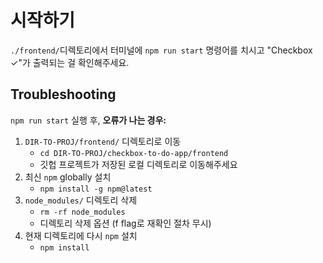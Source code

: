 # 시작하기

`./frontend/`디렉토리에서 터미널에 `npm run start` 명령어를 치시고 "Checkbox ✓"가 출력되는 걸 확인해주세요.

## Troubleshooting

`npm run start` 실행 후, **오류가 나는 경우:**  

1. `DIR-TO-PROJ/frontend/` 디렉토리로 이동
    - `cd DIR-TO-PROJ/checkbox-to-do-app/frontend`
    - 깃헙 프로젝트가 저장된 로컬 디렉토리로 이동해주세요
2. 최신 `npm` globally 설치
    - `npm install -g npm@latest`
3. `node_modules/` 디렉토리 삭제
    - `rm -rf node_modules`
    - 디렉토리 삭제 옵션 (f flag로 재확인 절차 무시)
4. 현재 디렉토리에 다시 `npm` 설치
    - `npm install`
